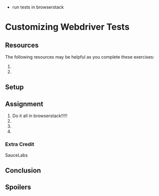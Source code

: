 - run tests in browserstack

# Customizing Webdriver Tests

## Resources

The following resources may be helpful as you complete these exercises:

1.
2.

## Setup


## Assignment

1. Do it all in browserstack!!!!!
2.
3.
4.

### Extra Credit
SauceLabs

## Conclusion

## Spoilers


